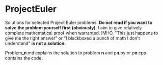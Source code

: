 # ProjectEuler
Solutions for selected Project Euler problems. **Do not read if you want to solve the problem yourself first (obviously)**. I aim to give relatively complete mathematical proof when warranted. IMHO, "This just happens to give me the right answer" or "I blackboxed a bunch of math I don't understand" **is not a solution**. 

Problem_**n**.md explains the solution to problem **n** and p**n**.py or p**n**.cpp contains the code.
